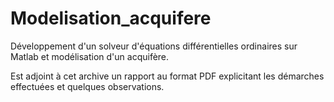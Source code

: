 # Modelisation_acquifere
Développement d'un solveur d'équations différentielles ordinaires sur Matlab et modélisation d'un acquifère.

Est adjoint à cet archive un rapport au format PDF explicitant les démarches effectuées et quelques observations.
